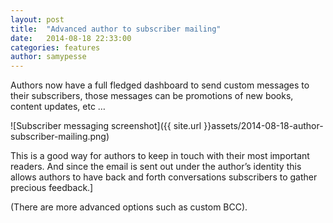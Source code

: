 ```yaml
---
layout: post
title:  "Advanced author to subscriber mailing"
date:   2014-08-18 22:33:00
categories: features
author: samypesse
---
```

Authors now have a full fledged dashboard to send custom messages to their subscribers, those messages can be promotions of new books, content updates, etc …

<!-- more -->

![Subscriber messaging screenshot]({{ site.url }}assets/2014-08-18-author-subscriber-mailing.png)

This is a good way for authors to keep in touch with their most important readers. And since the email is sent out under the author’s identity this allows authors to have back and forth conversations subscribers to gather precious feedback.]

(There are more advanced options such as custom BCC).
